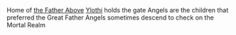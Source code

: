 Home of [the Father Above](../Religion/Deities/The%20Father%20Above.md)
[Ylothi](../Religion/Deities/Ylothi.md) holds the gate
Angels are the children that preferred the Great Father
Angels sometimes descend to check on the Mortal Realm
